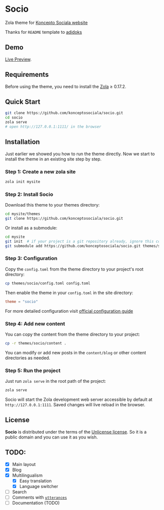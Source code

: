 # Socio

Zola theme for [Koncepto Sociala website](https://konceptosociala.eu.org/)

Thanks for `README` template to [adidoks](https://github.com/aaranxu/adidoks)

## Demo

[Live Preview](https://konceptosociala.eu.org/socio/).

## Requirements

Before using the theme, you need to install the [Zola](https://www.getzola.org/documentation/getting-started/installation/) ≥ 0.17.2.

## Quick Start

```bash
git clone https://github.com/konceptosociala/socio.git
cd socio
zola serve
# open http://127.0.0.1:1111/ in the browser
```

## Installation

Just earlier we showed you how to run the theme directly. Now we start to
install the theme in an existing site step by step.

### Step 1: Create a new zola site

```bash
zola init mysite
```

### Step 2: Install Socio

Download this theme to your themes directory:

```bash
cd mysite/themes
git clone https://github.com/konceptosociala/socio.git
```

Or install as a submodule:

```bash
cd mysite
git init  # if your project is a git repository already, ignore this command
git submodule add https://github.com/konceptosociala/socio.git themes/socio
```

### Step 3: Configuration

Copy the `config.toml` from the theme directory to your project's
root directory:

```bash
cp themes/socio/config.toml config.toml
```
Then enable the theme in your `config.toml` in the site directory:

```toml
theme = "socio"
```

For more detailed configuration visit [official configuration guide](https://konceptosociala.eu.org/socio/blog/configuration/)

### Step 4: Add new content

You can copy the content from the theme directory to your project:

```bash
cp -r themes/socio/content .
```

You can modify or add new posts in the `content/blog` or other
content directories as needed.

### Step 5: Run the project

Just run `zola serve` in the root path of the project:

```bash
zola serve
```

Socio will start the Zola development web server accessible by default at
`http://127.0.0.1:1111`. Saved changes will live reload in the browser.


## License

**Socio** is distributed under the terms of the
[Unlicense license](https://github.com/konceptosociala/socio/blob/main/LICENSE).
So it is a public domain and you can use it as you wish.

## TODO:
- [x] Main layout
- [x] Blog
- [x] Multilingualism
    - [x] Easy translation
    - [x] Language switcher
- [ ] Search
- [ ] Comments with [`utterances`](https://utteranc.es/)
- [ ] Documentation (TODO)
